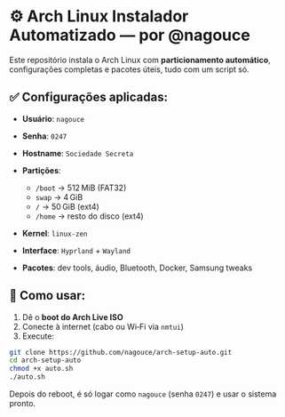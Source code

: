 # ⚙️ Arch Linux Instalador Automatizado — por @nagouce

Este repositório instala o Arch Linux com **particionamento automático**, configurações completas e pacotes úteis, tudo com um script só.

## ✅ Configurações aplicadas:

- **Usuário**: `nagouce`  
- **Senha**: `0247`  
- **Hostname**: `Sociedade Secreta`  
- **Partições**:  
  - `/boot` → 512 MiB (FAT32)  
  - `swap` → 4 GiB  
  - `/` → 50 GiB (ext4)  
  - `/home` → resto do disco (ext4)

- **Kernel**: `linux-zen`  
- **Interface**: `Hyprland` + `Wayland`  
- **Pacotes**: dev tools, áudio, Bluetooth, Docker, Samsung tweaks

## 🚀 Como usar:

1. Dê o **boot do Arch Live ISO**
2. Conecte à internet (cabo ou Wi‑Fi via `nmtui`)
3. Execute:

```bash
git clone https://github.com/nagouce/arch-setup-auto.git
cd arch-setup-auto
chmod +x auto.sh
./auto.sh
```

Depois do reboot, é só logar como `nagouce` (senha `0247`) e usar o sistema pronto.
